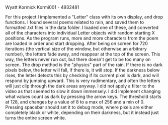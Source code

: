 Wyatt Kormick
Kormi001 - 4932481

For this project I implemented a "Letter" class with its own display, and drop
functions. I found several poems related to rain, and saved them to formatted
.txt files in the data folder. I loaded one of these, and converted all of the
characters into individual Letter objects with random starting X positions. As
the program runs, more and more characters from the poem are loaded in order and
start dropping. After being on screen for 720 iterations (the vertical size of
the window, but otherwise an arbitrary number), the letters fade away, and
reappear at the top of the screen. This way, the letters never run out, but
there doesn't get to be too many on screen. The drop method is the "physics"
part of the rain. If there is no dark pixels below, the letter will fall, if
there is, it will stop. If the darkness below rises, the letter detects this
by checking if its current pixel is dark, and will respond by jumping upward.
This is very rudimentary, and often the letters will just clip through the
dark areas anyway. I did not apply a filter to the video as that seemed to
slow it down immensely. I did implement changing what values count as dark by
pressing the arrow keys. The threshold starts at 128, and changes by a value of
8 to a max of 256 and a min of 0. Pressing spacebar should set it to debug mode,
where pixels are either completely black or white, depending on their darkness,
but it instead just turns the entire screen white.

